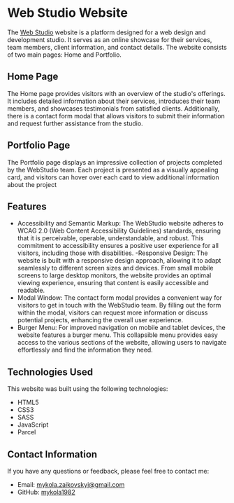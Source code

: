 # Web Studio Website

The [Web Studio](https://mykola1982.github.io/webstudio/) website is a platform designed for a
web design and development studio. It serves as an online showcase for their services, team members,
client information, and contact details. The website consists of two main pages: Home and Portfolio.

## Home Page

The Home page provides visitors with an overview of the studio's offerings. It includes detailed
information about their services, introduces their team members, and showcases testimonials from
satisfied clients. Additionally, there is a contact form modal that allows visitors to submit their
information and request further assistance from the studio.

## Portfolio Page

The Portfolio page displays an impressive collection of projects completed by the WebStudio team.
Each project is presented as a visually appealing card, and visitors can hover over each card to
view additional information about the project

## Features

- Accessibility and Semantic Markup: The WebStudio website adheres to WCAG 2.0 (Web Content
  Accessibility Guidelines) standards, ensuring that it is perceivable, operable, understandable,
  and robust. This commitment to accessibility ensures a positive user experience for all visitors,
  including those with disabilities. -Responsive Design: The website is built with a responsive
  design approach, allowing it to adapt seamlessly to different screen sizes and devices. From small
  mobile screens to large desktop monitors, the website provides an optimal viewing experience,
  ensuring that content is easily accessible and readable.
- Modal Window: The contact form modal provides a convenient way for visitors to get in touch with
  the WebStudio team. By filling out the form within the modal, visitors can request more
  information or discuss potential projects, enhancing the overall user experience.
- Burger Menu: For improved navigation on mobile and tablet devices, the website features a burger
  menu. This collapsible menu provides easy access to the various sections of the website, allowing
  users to navigate effortlessly and find the information they need.

## Technologies Used

This website was built using the following technologies:

- HTML5
- CSS3
- SASS
- JavaScript
- Parcel

## Contact Information

If you have any questions or feedback, please feel free to contact me:

- Email: [mykola.zaikovskyi@gmail.com](mailto:mykola.zaikovskyi@gmail.com)
- GitHub: [mykola1982](https://github.com/mykola1982)
